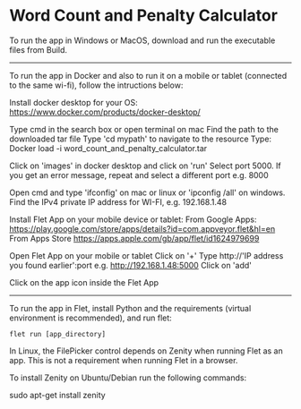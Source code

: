 # Word Count and Penalty Calculator

To run the app in Windows or MacOS, download and run the executable files from Build.

-----------------------------------------------------------------------------------------------------

To run the app in Docker and also to run it on a mobile or tablet (connected to the same wi-fi), follow the intructions below:

Install docker desktop for your OS: https://www.docker.com/products/docker-desktop/

Type cmd in the search box or open terminal on mac
Find the path to the downloaded tar file
Type 'cd mypath' to navigate to the resource
Type:
Docker load -i word_count_and_penalty_calculator.tar

Click on 'images' in docker desktop and click on 'run'
Select port 5000. If you get an error message, repeat and select a different port e.g. 8000

Open cmd and type 'ifconfig' on mac or linux or 'ipconfig /all' on windows. Find the IPv4 private IP address for WI-FI, e.g. 192.168.1.48

Install Flet App on your mobile device or tablet:
From Google Apps: https://play.google.com/store/apps/details?id=com.appveyor.flet&hl=en
From Apps Store https://apps.apple.com/gb/app/flet/id1624979699

Open Flet App on your mobile or tablet
Click on '+'
Type http://'IP address you found earlier':port 
e.g. http://192.168.1.48:5000 
Click on 'add'

Click on the app icon inside the Flet App

-----------------------------------------------------------------------------------------------------

To run the app in Flet, install Python and the requirements (virtual environment is recommended), and run flet:

```
flet run [app_directory]

```

In Linux, the FilePicker control depends on Zenity when running Flet as an app. This is not a requirement when running Flet in a browser.

To install Zenity on Ubuntu/Debian run the following commands:

sudo apt-get install zenity
